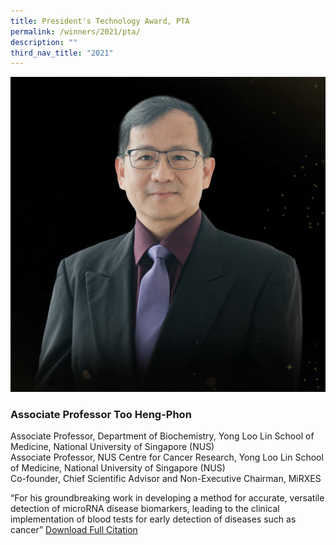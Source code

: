 ```yaml
---
title: President's Technology Award, PTA
permalink: /winners/2021/pta/
description: ""
third_nav_title: "2021"
---
```

![Associate Professor Too Heng-Phon](/images/Winners/2021/Too%20Heng%20Phon.png)
### **Associate Professor Too Heng-Phon**
Associate Professor, Department of Biochemistry, Yong Loo Lin School of Medicine, National University of Singapore (NUS)  
Associate Professor, NUS Centre for Cancer Research, Yong Loo Lin School of Medicine, National University of Singapore (NUS)  
Co-founder, Chief Scientific Advisor and Non-Executive Chairman, MiRXES  

“For his groundbreaking work in developing a method for accurate, versatile detection of microRNA disease biomarkers, leading to the clinical implementation of blood tests for early detection of diseases such as cancer”
[Download Full Citation]()



  
